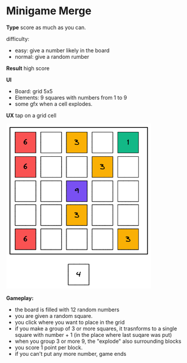 # Minigame Merge

**Type**
score as much as you can.

difficulty: 
- easy: give a number likely in the board
- normal: give a random rumber

**Result**
high score

**UI**
- Board: grid 5x5
- Elements: 9 squares with numbers from 1 to 9
- some gfx when a cell explodes.

**UX**
tap on a grid cell

![](img/minigame_merge.excalidraw2.png)

**Gameplay:**
- the board is filled with 12 random numbers
- you are given a random square.
- you click where you want to place in the grid
- if you make a group of 3 or more squares, it trasnforms to a single square with number + 1 (in the place where last suqare was put)
- when you group 3 or more 9, the "explode" also surrounding blocks
- you score 1 point per block.
- if you can't put any more number, game ends

